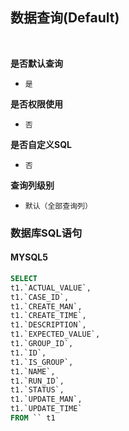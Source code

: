 ## 数据查询(Default) <!-- {docsify-ignore-all} -->



<br>
<p class="panel-title"><b>是否默认查询</b></p>

* `是`

<p class="panel-title"><b>是否权限使用</b></p>

* `否`

<p class="panel-title"><b>是否自定义SQL</b></p>

* `否`

<p class="panel-title"><b>查询列级别</b></p>

* `默认（全部查询列）`




### 数据库SQL语句

#### MYSQL5

```sql
SELECT
t1.`ACTUAL_VALUE`,
t1.`CASE_ID`,
t1.`CREATE_MAN`,
t1.`CREATE_TIME`,
t1.`DESCRIPTION`,
t1.`EXPECTED_VALUE`,
t1.`GROUP_ID`,
t1.`ID`,
t1.`IS_GROUP`,
t1.`NAME`,
t1.`RUN_ID`,
t1.`STATUS`,
t1.`UPDATE_MAN`,
t1.`UPDATE_TIME`
FROM `` t1 


```
